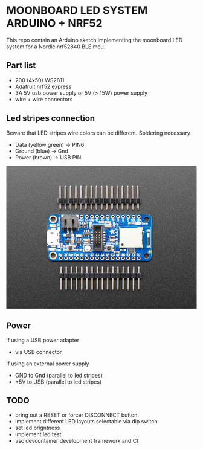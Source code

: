 # MOONBOARD LED SYSTEM ARDUINO + NRF52

This repo contain an Arduino sketch implementing the moonboard LED system for a Nordic nrf52840 BLE mcu.

## Part list

- 200 (4x50) WS2811 
- [Adafruit nrf52 express](https://www.adafruit.com/product/4062)
- 3A 5V usb power supply or  5V (> 15W) power supply
- wire + wire connectors

## Led stripes connection

Beware that LED stripes wire colors can be different.  Soldering necessary

- Data (yellow green) -> PIN6
- Ground (blue) -> Gnd
- Power (brown) -> USB PIN

![](pinout.jpg)

## Power

if using a USB power adapter
- via USB connector

if using an external power supply
- GND to Gnd (parallel to led stripes)
- +5V to USB (parallel to led stripes)

## TODO

- bring out a RESET  or forcer DISCONNECT  button.
- implement different LED layouts selectable via dip switch.
- set led brigntness 
- implement led test
- vsc devcontainer development framework and CI  

